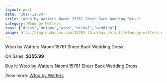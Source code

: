 ```yaml
---
layout: post
date: '2017-11-24'
title: "Wtoo by Watters Naomi 15761 Sheer Back Wedding Dress"
category: Wtoo by Watters
tags: ["dress","unique","wtoo","bridal","wedding"]
image: http://img.eudances.com/13203-thickbox_default/wtoo-by-watters-naomi-15761-sheer-back-wedding-dress.jpg
---
```

Wtoo by Watters Naomi 15761 Sheer Back Wedding Dress

On Sales: **$355.99**
<a href="https://www.eudances.com/en/wtoo-by-watters/3996-wtoo-by-watters-naomi-15761-sheer-back-wedding-dress.html"><amp-img layout="responsive" width="600" height="600" src="//img.eudances.com/13203-thickbox_default/wtoo-by-watters-naomi-15761-sheer-back-wedding-dress.jpg" alt="Wtoo by Watters Naomi 15761 Sheer Back Wedding Dress 0" /></a>
<a href="https://www.eudances.com/en/wtoo-by-watters/3996-wtoo-by-watters-naomi-15761-sheer-back-wedding-dress.html"><amp-img layout="responsive" width="600" height="600" src="//img.eudances.com/13205-thickbox_default/wtoo-by-watters-naomi-15761-sheer-back-wedding-dress.jpg" alt="Wtoo by Watters Naomi 15761 Sheer Back Wedding Dress 1" /></a>
<a href="https://www.eudances.com/en/wtoo-by-watters/3996-wtoo-by-watters-naomi-15761-sheer-back-wedding-dress.html"><amp-img layout="responsive" width="600" height="600" src="//img.eudances.com/13204-thickbox_default/wtoo-by-watters-naomi-15761-sheer-back-wedding-dress.jpg" alt="Wtoo by Watters Naomi 15761 Sheer Back Wedding Dress 2" /></a>

Buy it: [Wtoo by Watters Naomi 15761 Sheer Back Wedding Dress](https://www.eudances.com/en/wtoo-by-watters/3996-wtoo-by-watters-naomi-15761-sheer-back-wedding-dress.html "Wtoo by Watters Naomi 15761 Sheer Back Wedding Dress")

View more: [Wtoo by Watters](https://www.eudances.com/en/49-wtoo-by-watters "Wtoo by Watters")